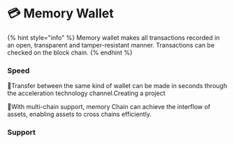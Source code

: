 # 💳 Memory Wallet

{% hint style="info" %}
Memory wallet makes all transactions recorded in an open, transparent and tamper-resistant manner. Transactions can be checked on the block chain.
{% endhint %}

### Speed

Transfer between the same kind of wallet can be made in seconds through the acceleration technology channel.Creating a project

With multi-chain support, memory Chain can achieve the interflow of assets, enabling assets to cross chains efficiently.

### Support
